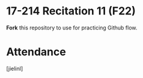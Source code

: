 # 17-214 Recitation 11 (F22)
**Fork** this repository to use for practicing Github flow.

# Attendance
[jielinl]